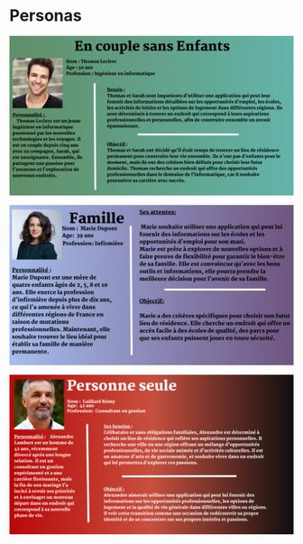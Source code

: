 
# Personas

![Couple](/Images/Personas/Couple_ss_enfants.png)

![Famille](/Images/Personas/Famille.png)

![Célibataire](/Images/Personas/individu_seul.png)